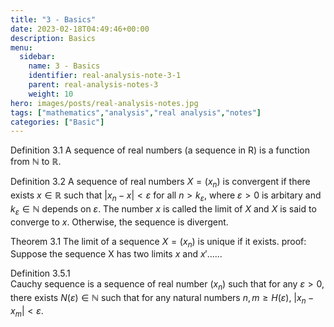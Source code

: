 ```yaml
---
title: "3 - Basics"
date: 2023-02-18T04:49:46+00:00
description: Basics
menu:
  sidebar:
    name: 3 - Basics
    identifier: real-analysis-note-3-1
    parent: real-analysis-notes-3
    weight: 10
hero: images/posts/real-analysis-notes.jpg
tags: ["mathematics","analysis","real analysis","notes"]
categories: ["Basic"]
---
```


Definition 3.1
A sequence of real numbers (a sequence in R) is a function from $\mathbb{N}$ to $\mathbb{R}$. 

Definition 3.2
A sequence of real numbers $X = (x_n)$ is convergent if there exists $x \in \mathbb{R}$ such that $|x_n - x| < \varepsilon$ for all $n > k_\varepsilon$, where $\varepsilon > 0$ is arbitary and $k_\varepsilon \in \mathbb{N}$ depends on $\varepsilon$. The number $x$ is called the limit of $X$ and $X$ is said to converge to $x$. Otherwise, the sequence is divergent.

Theorem 3.1
The limit of a sequence $X = (x_n)$ is unique if it exists.
proof:
Suppose the sequence X has two limits $x$ and $x'$......

Definition 3.5.1  
Cauchy sequence is a sequence of real number $(x_n)$ such that for any $\varepsilon > 0$, there exists $N(\varepsilon) \in \mathbb{N}$ such that for any natural numbers $n, m \ge H(\varepsilon)$, $|x_n - x_m| < \varepsilon$.





